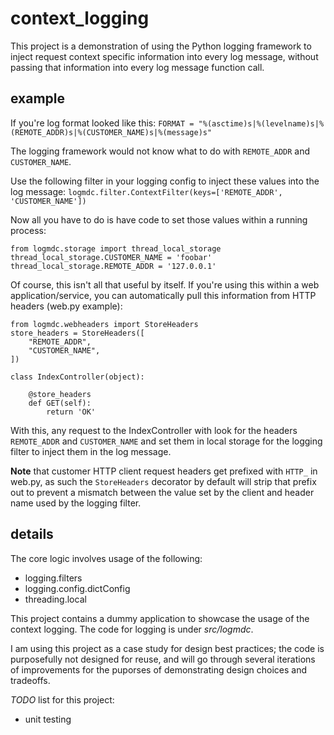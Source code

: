 context_logging
===============

This project is a demonstration of using the Python logging framework to inject request context specific information into every log message, without passing that information into every log message function call.

example
-------
If you're log format looked like this:
`FORMAT = "%(asctime)s|%(levelname)s|%(REMOTE_ADDR)s|%(CUSTOMER_NAME)s|%(message)s"`

The logging framework would not know what to do with `REMOTE_ADDR` and `CUSTOMER_NAME`.

Use the following filter in your logging config to inject these values into the log message:
`logmdc.filter.ContextFilter(keys=['REMOTE_ADDR', 'CUSTOMER_NAME'])`

Now all you have to do is have code to set those values within a running process:

    from logmdc.storage import thread_local_storage
    thread_local_storage.CUSTOMER_NAME = 'foobar'
    thread_local_storage.REMOTE_ADDR = '127.0.0.1'

Of course, this isn't all that useful by itself. If you're using this within a web application/service, you can automatically pull this information from HTTP headers (web.py example):
    
    from logmdc.webheaders import StoreHeaders
    store_headers = StoreHeaders([
        "REMOTE_ADDR",
        "CUSTOMER_NAME",
    ])
    
    class IndexController(object):

        @store_headers
        def GET(self):
            return 'OK'

With this, any request to the IndexController with look for the headers `REMOTE_ADDR` and `CUSTOMER_NAME` and set them in local storage for the logging filter to inject them in the log message.

**Note** that customer HTTP client request headers get prefixed with `HTTP_` in web.py, as such the `StoreHeaders` decorator by default will strip that prefix out to prevent a mismatch between the value set by the client and header name used by the logging filter.

details
-------
The core logic involves usage of the following:
 * logging.filters
 * logging.config.dictConfig
 * threading.local

This project contains a dummy application to showcase the usage of the context logging. The code for logging is under _src/logmdc_.

I am using this project as a case study for design best practices; the code is purposefully not designed for reuse, and will go through several iterations of improvements for the puporses of demonstrating design choices and tradeoffs.

*TODO* list for this project:
 * unit testing
